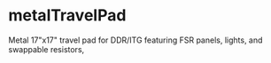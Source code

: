 # metalTravelPad
Metal 17"x17" travel pad for DDR/ITG featuring FSR panels, lights, and swappable resistors,
